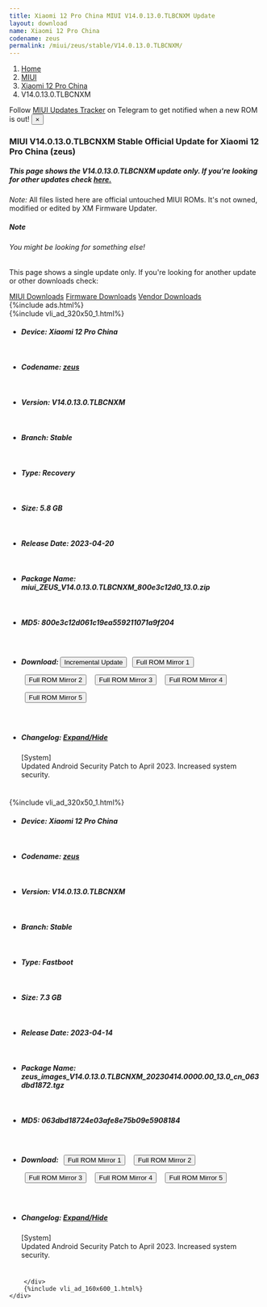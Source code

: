 ```yaml
---
title: Xiaomi 12 Pro China MIUI V14.0.13.0.TLBCNXM Update
layout: download
name: Xiaomi 12 Pro China
codename: zeus
permalink: /miui/zeus/stable/V14.0.13.0.TLBCNXM/
---
```

<nav aria-label="breadcrumb">
    <ol class="breadcrumb">
        <li class="breadcrumb-item"><a href="/">Home</a></li>
        <li class="breadcrumb-item"><a href="/miui/">MIUI</a></li>
        <li class="breadcrumb-item"><a href="/miui/zeus/">Xiaomi 12 Pro China</a></li>
        <li class="breadcrumb-item active" aria-current="page">V14.0.13.0.TLBCNXM</li>
    </ol>
</nav>
<div class="alert alert-primary alert-dismissible fade show" role="alert">
    Follow <a href="https://t.me/MIUIUpdatesTracker" class="alert-link">MIUI Updates Tracker</a> on Telegram to get
    notified when a new ROM is out!
    <button type="button" class="close" data-dismiss="alert" aria-label="Close">
        <span aria-hidden="true">&times;</span>
    </button>
</div>
<div class="col-12 mx-auto">
    <h3 class="title bg-light p-2 rounded">MIUI V14.0.13.0.TLBCNXM Stable Official Update for Xiaomi 12 Pro China (zeus)</h3>
    <h5>This page shows the V14.0.13.0.TLBCNXM update only. If you're looking for other updates check
        <a href="/miui/zeus/">here.</a></h5>
    <p><i>Note: </i>All files listed here are official untouched MIUI ROMs.
        It's not owned, modified or edited by XM Firmware Updater.</p>
    <div class="card">
        <div class="card-body">
            <h5 class="card-title">Note</h5>
            <h6 class="card-subtitle mb-2 text-muted">You might be looking for something else!</h6>
            <p class="card-text">This page shows a single update only.
                If you're looking for another update or other downloads check:</p>
            <a href="/miui/" class="card-link">MIUI Downloads</a>
            <a href="/firmware/" class="card-link">Firmware Downloads</a>
            <a href="/vendor/" class="card-link">Vendor Downloads</a>
        </div>
    </div>
    {%include ads.html%}
    <div class="row justify-content-center">
        <div class="col-10" id="downloads">
                    <div class="card card-body">
            {%include vli_ad_320x50_1.html%}
            <ul class="list-unstyled">
                <li style="padding-bottom: 10px;">
                    <h5><b>Device: </b>Xiaomi 12 Pro China</h5>
                </li>
                <li style="padding-bottom: 10px;">
                    <h5><b>Codename: </b> <a href="/miui/zeus/" target="_blank">zeus</a> </h5>
                </li>
                <li style="padding-bottom: 10px;">
                    <h5><b>Version: </b>V14.0.13.0.TLBCNXM</h5>
                </li>
                <li style="padding-bottom: 10px;">
                    <h5><b>Branch: </b>Stable</h5>
                </li>
                <li style="padding-bottom: 10px;">
                    <h5><b>Type: </b>Recovery</h5>
                </li>
                <li style="padding-bottom: 10px;">
                    <h5><b>Size: </b>5.8 GB</h5>
                </li>
                <li style="padding-bottom: 10px;">
                    <h5><b>Release Date: </b>2023-04-20</h5>
                </li>
                <li style="padding-bottom: 10px;">
                    <h5><b>Package Name: </b><span id="filename" class="text-dark">miui_ZEUS_V14.0.13.0.TLBCNXM_800e3c12d0_13.0.zip</span></h5>
                </li>
                <li style="padding-bottom: 10px;">
                    <h5><b>MD5: </b><span id="md5" class="text-muted">800e3c12d061c19ea559211071a9f204</span></h5>
                </li>
                <li style="padding-bottom: 10px;">
                    <h5><b>Download: </b><button type="button" id="incremental_download" class="btn btn-warning" onclick="window.open('https://bigota.d.miui.com/V14.0.13.0.TLBCNXM/miui-blockota-zeus-V14.0.8.0.TLBCNXM-V14.0.13.0.TLBCNXM-fadfd74077-13.0.zip', '_blank');"><i class="fa fa-download"></i> Incremental Update</button> <button type="button" id="download" class="btn btn-primary" style="margin: 7px;" onclick="window.open('https://cdnorg.d.miui.com/V14.0.13.0.TLBCNXM/miui_ZEUS_V14.0.13.0.TLBCNXM_800e3c12d0_13.0.zip', '_blank');"><i class="fa fa-download"></i> Full ROM Mirror 1</button> <button type="button" id="download" class="btn btn-primary" style="margin: 7px;" onclick="window.open('https://bkt-sgp-miui-ota-update-alisgp.oss-ap-southeast-1.aliyuncs.com/V14.0.13.0.TLBCNXM/miui_ZEUS_V14.0.13.0.TLBCNXM_800e3c12d0_13.0.zip', '_blank');"><i class="fa fa-download"></i> Full ROM Mirror 2</button> <button type="button" id="download" class="btn btn-primary" style="margin: 7px;" onclick="window.open('https://bn.d.miui.com/V14.0.13.0.TLBCNXM/miui_ZEUS_V14.0.13.0.TLBCNXM_800e3c12d0_13.0.zip', '_blank');"><i class="fa fa-download"></i> Full ROM Mirror 3</button> <button type="button" id="download" class="btn btn-primary" style="margin: 7px;" onclick="window.open('https://bigota.d.miui.com/V14.0.13.0.TLBCNXM/miui_ZEUS_V14.0.13.0.TLBCNXM_800e3c12d0_13.0.zip', '_blank');"><i class="fa fa-download"></i> Full ROM Mirror 4</button> <button type="button" id="download" class="btn btn-primary" style="margin: 7px;" onclick="window.open('https://hugeota.d.miui.com/V14.0.13.0.TLBCNXM/miui_ZEUS_V14.0.13.0.TLBCNXM_800e3c12d0_13.0.zip', '_blank');"><i class="fa fa-download"></i> Full ROM Mirror 5</button></h5>
                </li>
                <li style="padding-bottom: 10px;">
                    <h5><b>Changelog: </b><a href="#zeus_1_changelog" data-toggle="collapse" role="button"
                            aria-expanded="false" aria-controls="zeus_1_changelog"> <i class="fa fa-arrow-down"
                                aria-hidden="true"></i> Expand/Hide</a></h5>
                    <div class="collapse" id="zeus_1_changelog">
                        <p id="changelog_text">[System]<br>Updated Android Security Patch to April 2023. Increased system security.</p>
                    </div>
                </li>
            </ul>
        </div>
        <div class="card card-body">
            {%include vli_ad_320x50_1.html%}
            <ul class="list-unstyled">
                <li style="padding-bottom: 10px;">
                    <h5><b>Device: </b>Xiaomi 12 Pro China</h5>
                </li>
                <li style="padding-bottom: 10px;">
                    <h5><b>Codename: </b> <a href="/miui/zeus/" target="_blank">zeus</a> </h5>
                </li>
                <li style="padding-bottom: 10px;">
                    <h5><b>Version: </b>V14.0.13.0.TLBCNXM</h5>
                </li>
                <li style="padding-bottom: 10px;">
                    <h5><b>Branch: </b>Stable</h5>
                </li>
                <li style="padding-bottom: 10px;">
                    <h5><b>Type: </b>Fastboot</h5>
                </li>
                <li style="padding-bottom: 10px;">
                    <h5><b>Size: </b>7.3 GB</h5>
                </li>
                <li style="padding-bottom: 10px;">
                    <h5><b>Release Date: </b>2023-04-14</h5>
                </li>
                <li style="padding-bottom: 10px;">
                    <h5><b>Package Name: </b><span id="filename" class="text-dark">zeus_images_V14.0.13.0.TLBCNXM_20230414.0000.00_13.0_cn_063dbd1872.tgz</span></h5>
                </li>
                <li style="padding-bottom: 10px;">
                    <h5><b>MD5: </b><span id="md5" class="text-muted">063dbd18724e03afe8e75b09e5908184</span></h5>
                </li>
                <li style="padding-bottom: 10px;">
                    <h5><b>Download: </b> <button type="button" id="download" class="btn btn-primary" style="margin: 7px;" onclick="window.open('https://cdnorg.d.miui.com/V14.0.13.0.TLBCNXM/zeus_images_V14.0.13.0.TLBCNXM_20230414.0000.00_13.0_cn_063dbd1872.tgz', '_blank');"><i class="fa fa-download"></i> Full ROM Mirror 1</button> <button type="button" id="download" class="btn btn-primary" style="margin: 7px;" onclick="window.open('https://bkt-sgp-miui-ota-update-alisgp.oss-ap-southeast-1.aliyuncs.com/V14.0.13.0.TLBCNXM/zeus_images_V14.0.13.0.TLBCNXM_20230414.0000.00_13.0_cn_063dbd1872.tgz', '_blank');"><i class="fa fa-download"></i> Full ROM Mirror 2</button> <button type="button" id="download" class="btn btn-primary" style="margin: 7px;" onclick="window.open('https://bn.d.miui.com/V14.0.13.0.TLBCNXM/zeus_images_V14.0.13.0.TLBCNXM_20230414.0000.00_13.0_cn_063dbd1872.tgz', '_blank');"><i class="fa fa-download"></i> Full ROM Mirror 3</button> <button type="button" id="download" class="btn btn-primary" style="margin: 7px;" onclick="window.open('https://bigota.d.miui.com/V14.0.13.0.TLBCNXM/zeus_images_V14.0.13.0.TLBCNXM_20230414.0000.00_13.0_cn_063dbd1872.tgz', '_blank');"><i class="fa fa-download"></i> Full ROM Mirror 4</button> <button type="button" id="download" class="btn btn-primary" style="margin: 7px;" onclick="window.open('https://hugeota.d.miui.com/V14.0.13.0.TLBCNXM/zeus_images_V14.0.13.0.TLBCNXM_20230414.0000.00_13.0_cn_063dbd1872.tgz', '_blank');"><i class="fa fa-download"></i> Full ROM Mirror 5</button></h5>
                </li>
                <li style="padding-bottom: 10px;">
                    <h5><b>Changelog: </b><a href="#zeus_2_changelog" data-toggle="collapse" role="button"
                            aria-expanded="false" aria-controls="zeus_2_changelog"> <i class="fa fa-arrow-down"
                                aria-hidden="true"></i> Expand/Hide</a></h5>
                    <div class="collapse" id="zeus_2_changelog">
                        <p id="changelog_text">[System]<br>Updated Android Security Patch to April 2023. Increased system security.</p>
                    </div>
                </li>
            </ul>
        </div>

        </div>
        {%include vli_ad_160x600_1.html%}
    </div>
</div>
